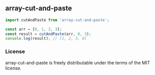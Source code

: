## array-cut-and-paste

```js
import cutAndPaste from 'array-cut-and-paste';

const arr = [0, 1, 2, 3];
const result = cutAndPaste(arr, 0, 3);
console.log(result); // [1, 2, 3, 0]
```

### License

array-cut-and-paste is freely distributable under the terms of the MIT
license.
